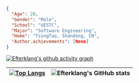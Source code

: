 ```json
{
  "Age": 20,
  "Gender": "Male",
  "School": "UESTC",
  "Major": "Software Engineering",
  "Home": "TsingTao, Shandong, CN",
  "Author.achievements": [None]
}
```


[![Efterklang's github activity graph](https://github-readme-activity-graph.vercel.app/graph?username=Efterklang&theme=tokyo-night)](https://github.com/ashutosh00710/github-readme-activity-graph)


| [![Top Langs](https://github-readme-stats.vercel.app/api/top-langs/?username=Efterklang&layout=compact)](https://github.com/anuraghazra/github-readme-stats) | ![Efterklang's GitHub stats](https://github-readme-stats.vercel.app/api?username=Efterklang&show_icons=true&theme=tokyonight) |
| --- | --- |


